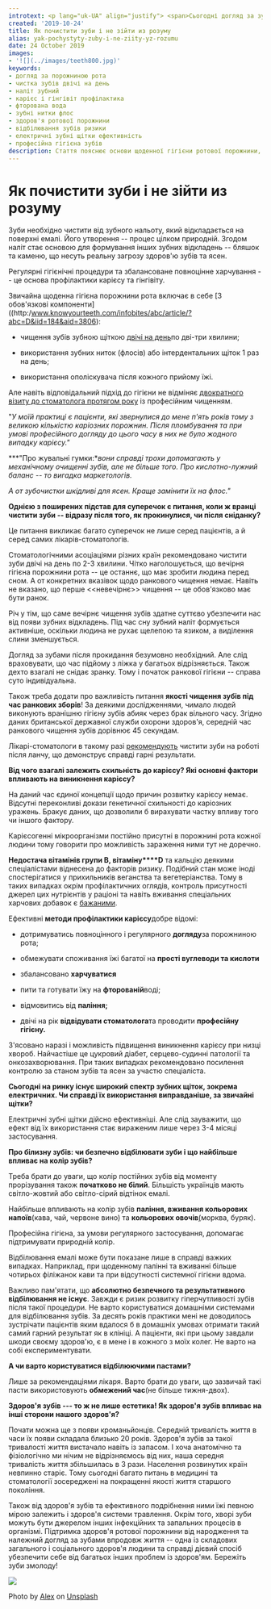 ```yaml
---
introtext: <p lang="uk-UA" align="justify"> <span>Сьогодні догляд за зубами – це вже не просто взяти щітку і їх почистити, а широченний спектр різноманітних підходів, засобів та інновацій. Де необхідність, а де маркетингові прийоми, а також про деякі міфи на тему гігієни зубів нам розповів <strong>к. м. н. стоматолог Олександр Циганок.</strong></span></p>
created: '2019-10-24'
title: Як почистити зуби і не зійти из розуму
alias: yak-pochystyty-zuby-i-ne-ziity-yz-rozumu
date: 24 October 2019
images:
- '![](../images/teeth800.jpg)'
keywords:
- догляд за порожниною рота
- чистка зубів двічі на день
- наліт зубний
- карієс і гінгівіт профілактика
- фторована вода
- зубні нитки флос
- здоров'я ротової порожнини
- відбілювання зубів ризики
- електричні зубні щітки ефективність
- професійна гігієна зубів
description: Стаття пояснює основи щоденної гігієни ротової порожнини, профілактику карієсу та гінгівіту, вибір зубної щітки та засобів догляду, а також обговорює питання ранкового чищення та ризики відбілювання.
---
```


# Як почистити зуби і не зійти из розуму

Зуби необхідно чистити від зубного нальоту, який відкладається на поверхні емалі. Його утворення -- процес цілком природній. Згодом наліт стає основою для формування інших зубних відкладень -- бляшок та каменю, що несуть реальну загрозу здоров'ю зубів та ясен.

Регулярні гігієнічні процедури та збалансоване повноцінне харчування -- це основа профілактики карієсу та гінгівіту.

Звичайна щоденна гігієна порожнини рота включає в себе [3 обов'язкові компоненти]((http:/www.knowyourteeth.com/infobites/abc/article/?abc=D&iid=184&aid=3806):

* чищення зубів зубною щіткою [двічі на день](https://www.mayoclinic.org/healthy-lifestyle/adult-health/expert-answers/brushing-your-teeth/faq-20058193)по дві-три хвилини;

* використання зубних ниток (флосів) або інтердентальних щіток 1 раз на день;

* використання ополіскувача після кожного прийому їжі.

Але навіть відповідальний підхід до гігієни не відміняє [двократного візиту до стоматолога протягом року](https://www.ncbi.nlm.nih.gov/pubmed/17943814) із професійним чищенням.

"*У моїй практиці є пацієнти, які звернулися до мене п'ять років тому з великою кількістю каріозних порожнин. Після пломбування та при умові професійного догляду до цього часу в них не було жодного випадку карієсу."*

***"Про жувальні гумки:**вони справді трохи допомагають у механічному очищенні зубів, але не більше того. Про кислотно-лужний баланс -- то вигадка маркетологів.*

*А от зубочистки шкідливі для ясен. Краще замінити їх на флос."*

**Однією з поширених підстав для суперечок є питання, коли ж вранці чистити зуби -- відразу після того, як прокинулися, чи після сніданку?**

Це питання викликає багато суперечок не лише серед пацієнтів, а й серед самих лікарів-стоматологів.

Стоматологічними асоціаціями різних країн рекомендовано чистити зуби двічі на день по 2-3 хвилини. Чітко наголошується, що вечірня гігієна порожнини рота -- це останнє, що має зробити людина перед сном. А от конкретних вказівок щодо ранкового чищення немає. Навіть не вказано, що перше \<\<невечірнє\>\> чищення -- це обов'язково має бути ранок.

Річ у тім, що саме вечірнє чищення зубів здатне суттєво убезпечити нас від появи зубних відкладень. Під час сну зубний наліт формується активніше, оскільки людина не рухає щелепою та язиком, а виділення слини зменшується.

Догляд за зубами після прокидання безумовно необхідний. Але слід враховувати, що час підйому з ліжка у багатьох відрізняється. Також дехто взагалі не снідає зранку. Тому і початок ранкової гігієни -- справа суто індивідуальна.

Також треба додати про важливість питання **якості чищення зубів під час ранкових зборів**! За деякими дослідженнями, чимало людей виконують вранішню гігієну зубів абияк через брак вільного часу. Згідно даних британської державної служби охорони здоров'я, середній час ранкового чищення зубів дорівнює 45 секундам.

Лікарі-стоматологи в такому разі [рекомендують](http://www.knowyourteeth.com/infobites/abc/article/?abc=s&iid=184&aid=1215) чистити зуби на роботі після ланчу, що демонструє справді гарні результати.

**Від чого взагалі залежить схильність до карієсу? Які основні фактори впливають на виникнення карієсу?**

На даний час єдиної концепції щодо причин розвитку карієсу немає. Відсутні переконливі докази генетичної схильності до каріозних уражень. Бракує даних, що дозволили б вирахувати частку впливу того чи іншого фактору.

Карієсогенні мікроорганізми постійно присутні в порожнині рота кожної людини тому говорити про можливість зараження ними тут не доречно.

**Недостача вітамінів групи В, вітаміну****D** та кальцію деякими спеціалістами віднесена до факторів ризику. Подібний стан може іноді спостерігатися у прихильників веганства та вегетеріанства. Тому в таких випадках окрім профілактичних оглядів, контроль присутності джерел цих нутрієнтів у раціоні та навіть вживання спеціальних харчових добавок є [бажаними](http://www.knowyourteeth.com/infobites/abc/article/?abc=d&iid=315&aid=1273).

Ефективні **методи профілактики карієсу**добре відомі:

* дотримуватись повноцінного і регулярного **догляду**за порожниною рота;

* обмежувати споживання їжі багатої на **прості вуглеводи та кислоти**

* збалансовано **харчуватися**

* пити та готувати їжу на **фторованій**воді;

* відмовитись від **паління;**

* двічі на рік **відвідувати стоматолога**та проводити **професійну гігієну.**

З'ясовано наразі і можливість підвищення виникнення карієсу при низці хвороб. Найчастіше це цукровий діабет, серцево-судинні патології та онкозахворювання. При таких випадках рекомендовано посилення контролю за станом зубів та ясен за участю спеціаліста.

**Сьогодні на ринку існує широкий спектр зубних щіток, зокрема електричних. Чи справді їх використання виправданіше, за звичайні щітки?**

Електричні зубні щітки дійсно ефективніші. Але слід зауважити, що ефект від їх використання стає вираженим лише через 3-4 місяці застосування.

**Про білизну зубів: чи безпечно відбілювати зуби і що найбільше впливає на колір зубів?**

Треба брати до уваги, що колір постійних зубів від моменту прорізування також **початково не білий**. Більшість українців мають світло-жовтий або світло-сірий відтінок емалі.

Найбільше впливають на колір зубів **паління, вживання кольорових напоїв**(кава, чай, червоне вино) та **кольорових овочів**<ins>(</ins>морква, буряк).

Професійна гігієна, за умови регулярного застосування, допомагає підтримувати природній колір.

Відбілювання емалі може бути показане лише в справді важких випадках. Наприклад, при щоденному палінні та вживанні більше чотирьох філіжанок кави та при відсутності системної гігієни вдома.

Важливо пам'ятати, що **абсолютно безпечного та результативного відбілювання не існує**. Завжди є ризик розвитку гіперчутливості зубів після такої процедури. Не варто користуватися домашніми системами для відбілювання зубів. За десять років практики мені не доводилось зустрічати пацієнтів яким вдалося б в домашніх умовах отримати такий самий гарний результат як в клініці. А пацієнти, які при цьому завдали шкоди своєму здоров'ю, є в мене і в кожного з моїх колег. Не варто на собі експериментувати.

**А чи варто користуватися відбілюючими пастами?**

Лише за рекомендаціями лікаря. Варто брати до уваги, що зазвичай такі пасти використовують **обмежений час**(не більше тижня-двох).

**Здоров'я зубів --- то ж не лише естетика! Як здоров'я зубів впливає на інші сторони нашого здоров'я?**

Почати можна ще з появи кроманьйонців. Середній тривалість життя в часи їх появи складала близько 20 років. Здоров'я зубів за такої тривалості життя вистачало навіть із запасом. І хоча анатомічно та фізіологічно ми нічим не відрізняємось від них, наша середня тривалість життя збільшилась в 3 рази. Населення розвинутих країн невпинно старіє. Тому сьогодні багато питань в медицині та стоматології зосереджені на покращенні якості життя старшого покоління.

Також від здоров'я зубів та ефективного подрібнення ними їжі певною мірою залежить і здоров'я системи травлення. Окрім того, хворі зуби можуть бути джерелом інших інфекційних та запальних процесів в організмі. Підтримка здоров'я ротової порожнини від народження та належний догляд за зубами впродовж життя -- одна із складових загального і соціального здоров'я людини та справді дієвий спосіб убезпечити себе від багатьох інших проблем із здоров'ям. Бережіть зуби змолоду!

![](../images/teeth800.jpg)

Photo by [Alex](https://unsplash.com/@worthyofelegance?utm_source=unsplash&utm_medium=referral&utm_content=creditCopyText) on [Unsplash](https://unsplash.com/s/photos/teeth?utm_source=unsplash&utm_medium=referral&utm_content=creditCopyText)
